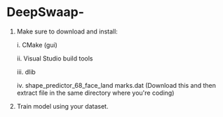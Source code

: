 # DeepSwaap-
1. Make sure to download and install:
   
    i. CMake (gui)

    ii. Visual Studio build tools

    iii. dlib

    iv. shape_predictor_68_face_land marks.dat (Download this and then extract file in the same directory where you're coding)

3. Train model using your dataset.

